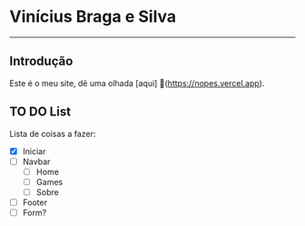 # Vinícius Braga e Silva
---
## Introdução
Este é o meu site, dê uma olhada [aqui] :eyes:(https://nopes.vercel.app).



## TO DO List  
Lista de coisas a fazer:

- [x] Iniciar
- [ ] Navbar
   - [ ] Home
   - [ ] Games
   - [ ] Sobre 
- [ ] Footer
- [ ] Form?